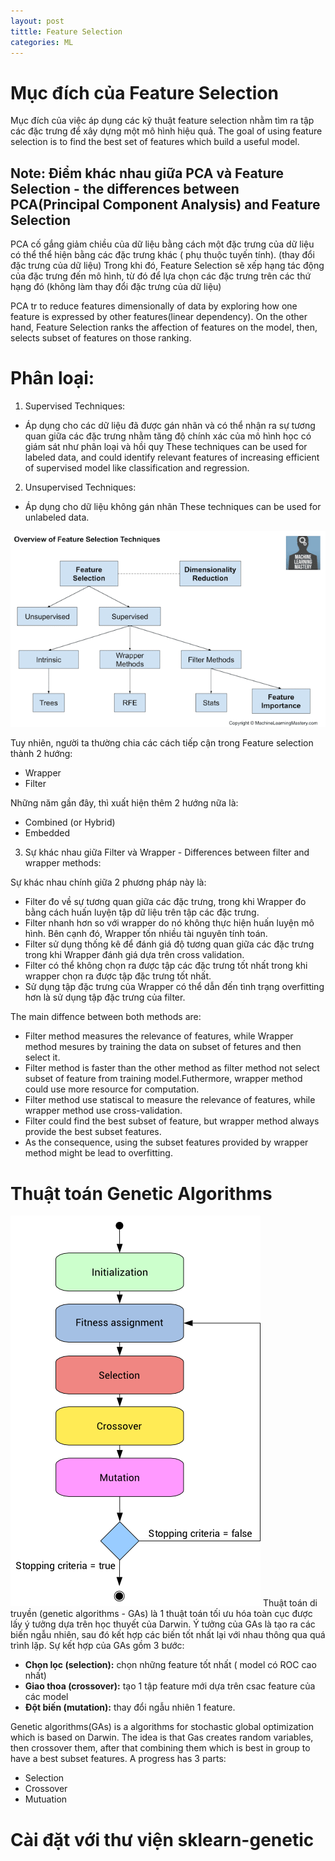 ```yaml
---
layout: post
tittle: Feature Selection
categories: ML
---
```

# Mục đích của Feature Selection
Mục đích của việc áp dụng các kỹ thuật feature selection nhằm tìm ra tập các đặc trưng để xây dựng một mô hình hiệu quả.
The goal of using feature selection is to find the best set of features which build a useful model.

## Note: Điểm khác nhau giữa PCA và Feature Selection - the differences between PCA(Principal Component Analysis) and Feature Selection
PCA cố gắng giảm chiều của dữ liệu bằng cách một đặc trưng của dữ liệu có thể thể hiện bằng các đặc trưng khác ( phụ thuộc tuyến tính). (thay đổi đặc trưng của dữ liệu)
Trong khi đó, Feature Selection sẽ xếp hạng tác động của đặc trưng đến mô hình, từ đó để lựa chọn các đặc trưng trên các thứ hạng đó (không làm thay đổi đặc trưng của dữ liệu)

PCA tr to reduce features dimensionally of data by exploring how one feature is expressed by other features(linear dependency).
On the other hand, Feature Selection ranks the affection of features on the model, then, selects subset of features on those ranking.


# Phân loại:
1. Supervised Techniques:
*   Áp dụng cho các dữ liệu đã được gán nhãn và có thể nhận ra sự tương quan giữa các đặc trưng nhằm tăng độ chính xác của mô hình học có giám sát như phân loại và hồi quy
These techniques can be used for labeled data, and could identify relevant features of increasing efficient of supervised model like classification and regression.
2. Unsupervised Techniques:
*   Áp dụng cho dữ liệu không gán nhãn
These techniques can be used for unlabeled data.

![alt](https://raw.githubusercontent.com/khangdltUIT/khangdltUIT.github.io/master/images/Overview-of-Feature-Selection-Techniques3.webp
)

Tuy nhiên, người ta thường chia các cách tiếp cận trong Feature selection thành 2 hướng:

* Wrapper
* Filter

Những năm gần đây, thì xuất hiện thêm 2 hướng nữa là:

* Combined (or Hybrid)
* Embedded

3. Sự khác nhau giữa Filter và Wrapper - Differences between filter and wrapper methods:

Sự khác nhau chính giữa 2 phương pháp này là:
* Filter đo về sự tương quan giữa các đặc trưng, trong khi Wrapper đo bằng cách huấn luyện tập dữ liệu trên tập các đặc trưng.
* Filter nhanh hơn so với wrapper do nó không thực hiện huấn luyện mô hình. Bên cạnh đó, Wrapper tốn nhiều tài nguyên tính toán.
* Filter sử dụng thống kê để đánh giá độ tương quan giữa các đặc trưng trong khi Wrapper đánh giá dựa trên cross validation.
* Filter có thể không chọn ra được tập các đặc trưng tốt nhất trong khi wrapper chọn ra được tập đặc trưng tốt nhất.
* Sử dụng tập đặc trưng của Wrapper có thể dẫn đến tình trạng overfitting hơn là sử dụng tập đặc trưng của filter.

The main diffence between both methods are:
* Filter method measures the relevance of features, while Wrapper method mesures by training the data on subset of fetures and then select it.
* Filter method is faster than the other method as filter method not select subset of feature from training model.Futhermore, wrapper method could use more resource for computation.
* Filter method use statiscal to measure the relevance of features, while wrapper method use cross-validation.
* Filter could find the best subset of feature, but wrapper method always provide the best subset features.
* As the consequence, using the subset features provided by wrapper method might be lead to overfitting.



# Thuật toán Genetic Algorithms
![alt](https://raw.githubusercontent.com/khangdltUIT/khangdltUIT.github.io/master/images/genetic_algorithm.png)
Thuật toán di truyền (genetic algorithms - GAs) là 1 thuật toán tối ưu hóa toàn cục được lấy ý tưởng dựa trên học thuyết của Darwin.
Ý tưởng của GAs là tạo ra các biến ngẫu nhiên, sau đó kết hợp các biến tốt nhất lại với nhau thông qua quá trình lặp.
Sự kết hợp của GAs gồm 3 bước:
* **Chọn lọc (selection):** chọn những feature tốt nhất ( model có ROC cao nhất)
* **Giao thoa (crossover):** tạo 1 tập feature mới dựa trên csac feature của các model
* **Đột biến (mutation):** thay đổi ngẫu nhiên 1 feature.

Genetic algorithms(GAs) is a algorithms for stochastic global optimization which is based on Darwin.
The idea is that Gas creates random variables, then crossover them, after that combining them which is best in group  to have a best subset features.
A progress has 3 parts:
* Selection
* Crossover
* Mutuation
# Cài đặt với thư viện sklearn-genetic



